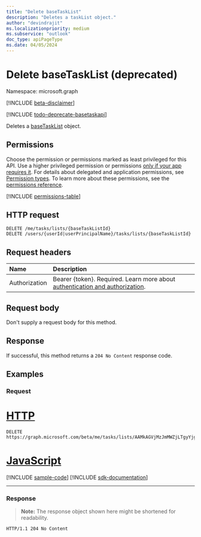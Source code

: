 ```yaml
---
title: "Delete baseTaskList"
description: "Deletes a taskList object."
author: "devindrajit"
ms.localizationpriority: medium
ms.subservice: "outlook"
doc_type: apiPageType
ms.date: 04/05/2024
---
```


# Delete baseTaskList (deprecated)
Namespace: microsoft.graph

[!INCLUDE [beta-disclaimer](../../includes/beta-disclaimer.md)]

[!INCLUDE [todo-deprecate-basetaskapi](../includes/todo-deprecate-basetaskapi.md)]

Deletes a [baseTaskList](../resources/tasklist.md) object.

## Permissions
Choose the permission or permissions marked as least privileged for this API. Use a higher privileged permission or permissions [only if your app requires it](/graph/permissions-overview#best-practices-for-using-microsoft-graph-permissions). For details about delegated and application permissions, see [Permission types](/graph/permissions-overview#permission-types). To learn more about these permissions, see the [permissions reference](/graph/permissions-reference).

<!-- { "blockType": "permissions", "name": "tasklist_delete" } -->
[!INCLUDE [permissions-table](../includes/permissions/tasklist-delete-permissions.md)]

## HTTP request

<!-- {
  "blockType": "ignored"
}
-->
``` http
DELETE /me/tasks/lists/{baseTaskListId}
DELETE /users/{userId|userPrincipalName}/tasks/lists/{baseTaskListId}
```

## Request headers
|Name|Description|
|:---|:---|
|Authorization|Bearer {token}. Required. Learn more about [authentication and authorization](/graph/auth/auth-concepts).|

## Request body
Don't supply a request body for this method.

## Response

If successful, this method returns a `204 No Content` response code.

## Examples

### Request

# [HTTP](#tab/http)
<!-- {
  "blockType": "request",
  "name": "delete_tasklist",
  "sampleKeys": ["AAMkAGVjMzJmMWZjLTgyYjgtNGIyNi1hOGQ0LWRjMjNmMGRmOWNiYQAu"]
}
-->
``` http
DELETE https://graph.microsoft.com/beta/me/tasks/lists/AAMkAGVjMzJmMWZjLTgyYjgtNGIyNi1hOGQ0LWRjMjNmMGRmOWNiYQAu
```

# [JavaScript](#tab/javascript)
[!INCLUDE [sample-code](../includes/snippets/javascript/delete-tasklist-javascript-snippets.md)]
[!INCLUDE [sdk-documentation](../includes/snippets/snippets-sdk-documentation-link.md)]

---

### Response
>**Note:** The response object shown here might be shortened for readability.
<!-- {
  "blockType": "response",
  "truncated": true
}
-->
``` http
HTTP/1.1 204 No Content
```


